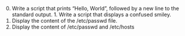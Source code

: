 0. Write a script that prints “Hello, World”, followed by a new line to the standard output.        1. Write a script that displays a confused smiley.
2. Display the content of the /etc/passwd file.
3. Display the content of /etc/passwd and /etc/hosts
